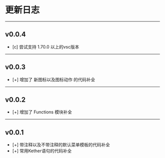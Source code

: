 # 更新日志

---



## v0.0.4

* [c] 尝试支持 1.70.0 以上的vsc版本

---

## v0.0.3

* [+] 增加了 新图标以及图标动作 的代码补全

---

## v0.0.2

* [+] 增加了 Functions 模块补全

---

## v0.0.1

* [+] 带注释以及不带注释的默认菜单模板的代码补全
* [+] 常用Kether语句的代码补全